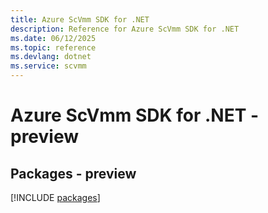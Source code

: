 ```yaml
---
title: Azure ScVmm SDK for .NET
description: Reference for Azure ScVmm SDK for .NET
ms.date: 06/12/2025
ms.topic: reference
ms.devlang: dotnet
ms.service: scvmm
---
```

# Azure ScVmm SDK for .NET - preview
## Packages - preview
[!INCLUDE [packages](scvmm-index.md)]